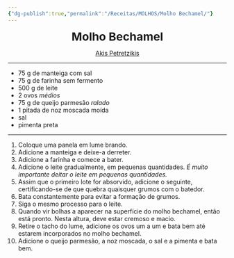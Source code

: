 ```yaml
---
{"dg-publish":true,"permalink":"/Receitas/MOLHOS/Molho Bechamel/"}
---
```


<div style="text-align: center;"> <span style="font-size: 26px;"><b> Molho Bechamel </b></span> </div>

<span class="center"> <center> [Akis Petretzikis](https://akispetretzikis.com/en/recipe/6819/koxylia-gemista-me-kima-kai-mpesamel) </center></span>

---
- 75 g de manteiga com sal
- 75 g de farinha sem fermento
- 500 g de leite
- 2 ovos *médios*
- 75 g de queijo parmesão *ralado*
- 1 pitada de noz moscada moída
- sal
- pimenta preta
---
1. Coloque uma panela em lume brando. 
2. Adicione a manteiga e deixe-a derreter. 
3. Adicione a farinha e comece a bater.
4. Adicione o leite gradualmente, em pequenas quantidades. *É muito importante deitar o leite em pequenas quantidades.* 
5. Assim que o primeiro lote for absorvido, adicione o seguinte, certificando-se de que quebra quaisquer grumos com o batedor.
6. Bata constantemente para evitar a formação de grumos.
7. Siga o mesmo processo para o leite.
8. Quando vir bolhas a aparecer na superfície do molho bechamel, então está pronto. Nesta altura, deve estar cremoso e macio. 
9. Retire o tacho do lume, adicione os ovos um a um e bata bem até estarem incorporados no molho bechamel.
10. Adicione o queijo parmesão, a noz moscada, o sal e a pimenta e bata bem.